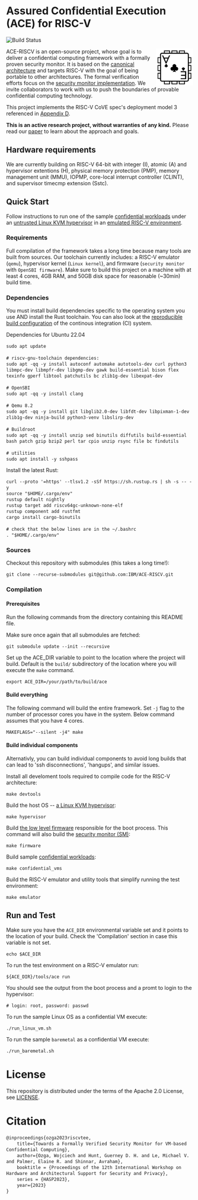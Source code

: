 # Assured Confidential Execution (ACE) for RISC-V 
![Build Status](https://github.com/IBM/ACE-RISCV/actions/workflows/build.yml/badge.svg?branch=main)

<img src=".github/ace.png" align="right" width="100" height="100"> 
 
ACE-RISCV is an open-source project, whose goal is to deliver a confidential computing framework with a formally proven security monitor. It is based on the [canonical architecture](https://dl.acm.org/doi/pdf/10.1145/3623652.3623668) and targets RISC-V with the goal of being portable to other architectures. The formal verification efforts focus on the [security monitor implementation](security-monitor/). We invite collaborators to work with us to push the boundaries of provable confidential computing technology. 

This project implements the RISC-V CoVE spec's deployment model 3 referenced in [Appendix D](https://github.com/riscv-non-isa/riscv-ap-tee/blob/main/). 

**This is an active research project, without warranties of any kind.** Please read our [paper](https://dl.acm.org/doi/pdf/10.1145/3623652.3623668) to learn about the approach and goals.

## Hardware requirements
We are currently building on RISC-V 64-bit with integer (I), atomic (A) and hypervisor extentions (H), physical memory protection (PMP), memory management unit (MMU), IOPMP, core-local interrupt controller (CLINT), and supervisor timecmp extension (Sstc). 

## Quick Start
Follow instructions to run one of the sample [confidential workloads](confidential-vms) under an [untrusted Linux KVM hypervisor](hypervisor/) in an [emulated RISC-V environment](qemu/).

### Requirements
Full compilation of the framework takes a long time because many tools are built from sources. Our toolchain currently includes: a RISC-V emulator (`qemu`), hypervisor kernel (`Linux kernel`), and firmware (`security monitor` with `OpenSBI firmware`). Make sure to build this project on a machine with at least 4 cores, 4GB RAM, and 50GB disk space for reasonable (~30min) build time.

### Dependencies
You must install build dependencies specific to the operating system you use AND install the Rust toolchain. You can also look at the [reproducible build configuration](.github/workflows/build.yml) of the continous integration (CI) system.

Dependencies for Ubuntu 22.04
```
sudo apt update

# riscv-gnu-toolchain dependencies:
sudo apt -qq -y install autoconf automake autotools-dev curl python3 libmpc-dev libmpfr-dev libgmp-dev gawk build-essential bison flex texinfo gperf libtool patchutils bc zlib1g-dev libexpat-dev

# OpenSBI
sudo apt -qq -y install clang

# Qemu 8.2
sudo apt -qq -y install git libglib2.0-dev libfdt-dev libpixman-1-dev zlib1g-dev ninja-build python3-venv libslirp-dev

# Buildroot
sudo apt -qq -y install unzip sed binutils diffutils build-essential bash patch gzip bzip2 perl tar cpio unzip rsync file bc findutils

# utilities
sudo apt install -y sshpass
```

Install the latest Rust:
```
curl --proto '=https' --tlsv1.2 -sSf https://sh.rustup.rs | sh -s -- -y
source "$HOME/.cargo/env"
rustup default nightly
rustup target add riscv64gc-unknown-none-elf
rustup component add rustfmt
cargo install cargo-binutils

# check that the below lines are in the ~/.bashrc
. "$HOME/.cargo/env"
```

### Sources
Checkout this repository with submodules (this takes a long time!):
```
git clone --recurse-submodules git@github.com:IBM/ACE-RISCV.git
```

### Compilation
#### Prerequisites
Run the following commands from the directory containing this README file.

Make sure once again that all submodules are fetched:
```
git submodule update --init --recursive
```

Set up the ACE_DIR variable to point to the location where the project will build. Default is the `build/` subdirectory of the location where you will execute the `make` command.
```
export ACE_DIR=/your/path/to/build/ace
```

#### Build everything
The following command will build the entire framework. Set `-j` flag to the number of processor cores you have in the system. Below command assumes that you have 4 cores.
```
MAKEFLAGS="--silent -j4" make
```

#### Build individual components
Alternativly, you can build individual components to avoid long builds that can lead to 'ssh disconnections', 'hangups', and similar issues. 

Install all develoment tools required to compile code for the RISC-V architecture:
```
make devtools
```

Build the host OS -- [a Linux KVM hypervisor](hypervisor/):
```
make hypervisor
```

Build [the low level firmware](security-monitor/opensbi) responsible for the boot process. This command will also build the [security monitor (SM)](security-monitor/):
```
make firmware
```

Build sample [confidential workloads](confidential-vms/):
```
make confidential_vms
```

Build the RISC-V emulator and utility tools that simplify running the test environment:
```
make emulator
```

## Run and Test
Make sure you have the `ACE_DIR` environmental variable set and it points to the location of your build. Check the 'Compilation' section in case this variable is not set.
```
echo $ACE_DIR
```

To run the test environment on a RISC-V emulator run:
```
${ACE_DIR}/tools/ace run
```

You should see the output from the boot process and a promt to login to the hypervisor:
```
# login: root, password: passwd
```

To run the sample Linux OS as a confidential VM execute:
```
./run_linux_vm.sh
```

To run the sample `baremetal` as a confidential VM execute:
```
./run_baremetal.sh
```


# License
This repository is distributed under the terms of the Apache 2.0 License, see [LICENSE](LICENSE).

# Citation
```
@inproceedings{ozga2023riscvtee,
    title={Towards a Formally Verified Security Monitor for VM-based Confidential Computing},
    author={Ozga, Wojciech and Hunt, Guerney D. H. and Le, Michael V. and Palmer, Elaine R. and Shinnar, Avraham},
    booktitle = {Proceedings of the 12th International Workshop on Hardware and Architectural Support for Security and Privacy},
    series = {HASP2023},
    year={2023}
}
```
